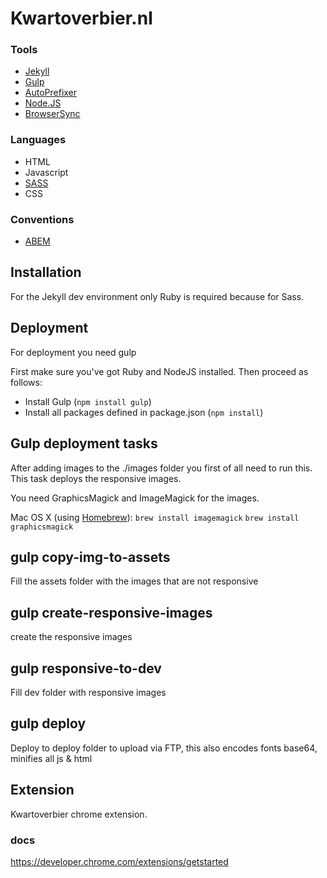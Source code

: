 Kwartoverbier.nl
================

### Tools
* [Jekyll](https://jekyllrb.com/)
* [Gulp](http://gulpjs.com/)
* [AutoPrefixer](https://github.com/postcss/autoprefixer)
* [Node.JS](https://nodejs.org)
* [BrowserSync](browsersync.io)

### Languages
* HTML
* Javascript
* [SASS](http://sass-lang.com/)
* CSS

### Conventions
* [ABEM](https://css-tricks.com/abem-useful-adaptation-bem/)


Installation
------------

For the Jekyll dev environment only Ruby is required because for Sass.


## Deployment
For deployment you need gulp

First make sure you've got Ruby and NodeJS installed. Then proceed as follows:

* Install Gulp (`npm install gulp`)
* Install all packages defined in package.json (`npm install`)


Gulp deployment tasks
----------------------

After adding images to the ./images folder you first of all need to run this.
This task deploys the responsive images.

You need GraphicsMagick and ImageMagick for the images.

Mac OS X (using [Homebrew](http://brew.sh/)):
`brew install imagemagick`
`brew install graphicsmagick`

## gulp copy-img-to-assets
Fill the assets folder with the images that are not responsive

## gulp create-responsive-images
create the responsive images

## gulp responsive-to-dev
Fill dev folder with responsive images

## gulp deploy
Deploy to deploy folder to upload via FTP, this also encodes fonts base64, minifies all js & html



## Extension
Kwartoverbier chrome extension.

### docs
https://developer.chrome.com/extensions/getstarted
